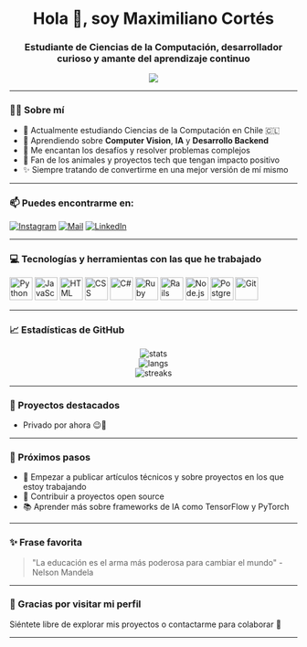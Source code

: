 <h1 align="center">Hola 👋, soy Maximiliano Cortés</h1>
<h3 align="center">Estudiante de Ciencias de la Computación, desarrollador curioso y amante del aprendizaje continuo</h3>

<p align="center">
  <img src="https://readme-typing-svg.herokuapp.com?font=Fira+Code&size=22&pause=1000&color=00F7FF&center=true&vCenter=true&width=900&lines=Apasionado+por+la+tecnolog%C3%ADa+y+el+conocimiento.;Actualmente+aprendiendo+Computer+Vision+con+Python.;Amante+de+los+animales+%F0%9F%90%B6+y+la+investigaci%C3%B3n+autodidacta.;Construyendo+proyectos+que+me+hagan+crecer.;Siempre+listo+para+colaborar+e+innovar.">
</p>

---

### 🙋‍♂️ Sobre mí

- 🔭 Actualmente estudiando Ciencias de la Computación en Chile 🇨🇱
- 🧠 Aprendiendo sobre **Computer Vision**, **IA** y **Desarrollo Backend**
- 🧩 Me encantan los desafíos y resolver problemas complejos
- 🐶 Fan de los animales y proyectos tech que tengan impacto positivo
- ✨ Siempre tratando de convertirme en una mejor versión de mí mismo

---

### 📫 Puedes encontrarme en:

[![Instagram](https://img.shields.io/badge/@panconquesocl-E4405F?style=for-the-badge&logo=instagram&logoColor=white)](https://instagram.com/panconquesocl)
[![Mail](https://img.shields.io/badge/maxcortesv@uc.cl-D14836?style=for-the-badge&logo=gmail&logoColor=white)](mailto:maxcortesv@uc.cl)
[![LinkedIn](https://img.shields.io/badge/LinkedIn-blue?style=for-the-badge&logo=linkedin&logoColor=white)](www.linkedin.com/in/maximiliano-cortés-213126228)

---

### 💻 Tecnologías y herramientas con las que he trabajado

<p align="left">
  <img src="https://cdn.jsdelivr.net/gh/devicons/devicon/icons/python/python-original.svg" width="40" alt="Python"/>
  <img src="https://cdn.jsdelivr.net/gh/devicons/devicon/icons/javascript/javascript-original.svg" width="40" alt="JavaScript"/>
  <img src="https://cdn.jsdelivr.net/gh/devicons/devicon/icons/html5/html5-original-wordmark.svg" width="40" alt="HTML"/>
  <img src="https://cdn.jsdelivr.net/gh/devicons/devicon/icons/css3/css3-original-wordmark.svg" width="40" alt="CSS"/>
  <img src="https://cdn.jsdelivr.net/gh/devicons/devicon/icons/csharp/csharp-original.svg" width="40" alt="C#"/>
  <img src="https://cdn.jsdelivr.net/gh/devicons/devicon/icons/ruby/ruby-original.svg" width="40" alt="Ruby"/>
  <img src="https://cdn.jsdelivr.net/gh/devicons/devicon/icons/rails/rails-original-wordmark.svg" width="40" alt="Rails"/>
  <img src="https://cdn.jsdelivr.net/gh/devicons/devicon/icons/nodejs/nodejs-original.svg" width="40" alt="Node.js"/>
  <img src="https://cdn.jsdelivr.net/gh/devicons/devicon/icons/postgresql/postgresql-original.svg" width="40" alt="PostgreSQL"/>
  <img src="https://cdn.jsdelivr.net/gh/devicons/devicon/icons/git/git-original.svg" width="40" alt="Git"/>
</p>

---

### 📈 Estadísticas de GitHub

<p align="center">
  <img src="https://github-readme-stats.vercel.app/api?username=panconquesocl&show_icons=true&theme=radical" alt="stats" />
  <br/>
  <img src="https://github-readme-stats.vercel.app/api/top-langs/?username=panconquesocl&layout=compact&theme=radical" alt="langs" />
  <br/>
  <img src="https://github-readme-streak-stats.herokuapp.com/?user=panconquesocl&theme=radical" alt="streaks"/>
</p>

---

### 📂 Proyectos destacados

- Privado por ahora 😉🤫

---

### 🧭 Próximos pasos

- 🔬 Empezar a publicar artículos técnicos y sobre proyectos en los que estoy trabajando
- 🤝 Contribuir a proyectos open source
- 📚 Aprender más sobre frameworks de IA como TensorFlow y PyTorch

---

### ✨ Frase favorita

> "La educación es el arma más poderosa para cambiar el mundo" - Nelson Mandela

---

### 🙌 Gracias por visitar mi perfil

Siéntete libre de explorar mis proyectos o contactarme para colaborar 🚀  

---
